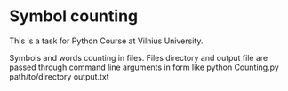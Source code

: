 Symbol counting
===============

This is a task for Python Course at Vilnius University.

Symbols and words counting in files. Files directory and output file are passed through command line arguments in form like
python Counting.py path/to/directory output.txt